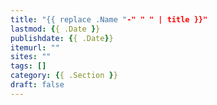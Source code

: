 ```yaml
---
title: "{{ replace .Name "-" " " | title }}"
lastmod: {{ .Date }}
publishdate: {{ .Date}}
itemurl: ""
sites: ""
tags: []
category: {{ .Section }}
draft: false
---
```


